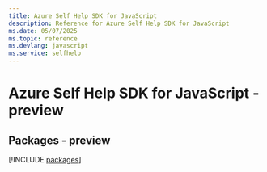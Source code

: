 ```yaml
---
title: Azure Self Help SDK for JavaScript
description: Reference for Azure Self Help SDK for JavaScript
ms.date: 05/07/2025
ms.topic: reference
ms.devlang: javascript
ms.service: selfhelp
---
```

# Azure Self Help SDK for JavaScript - preview
## Packages - preview
[!INCLUDE [packages](self-help-index.md)]